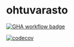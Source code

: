 # ohtuvarasto

[![GHA workflow badge](https://github.com/fastaaaa/ohtuvarasto/actions/workflows/main.yml/badge.svg)](https://github.com/fastaaaa/ohtuvarasto/actions/workflows/main.yml)

[![codecov](https://codecov.io/gh/fastaaaa/ohtuvarasto/graph/badge.svg?token=3CF2G9T8PY)](https://codecov.io/gh/fastaaaa/ohtuvarasto)
